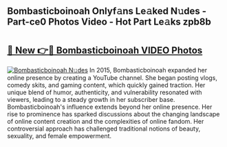 ## Bombasticboinoah Onlyf𝚊ns Le𝚊ked N𝚞des - Part-ce0 Photos Video - Hot Part Le𝚊ks zpb8b

# <h2><a href="http://ac24753.deff.icu/?id=Bombasticboinoah">🔗 New 👉🔴 Bombasticboinoah VIDEO Photos</a></h2>

[![Bombasticboinoah N𝚞des](https://i.imgur.com/rIISA9y.gif)](http://ac24753.deff.icu/?id=Bombasticboinoah)
In 2015, Bombasticboinoah expanded her online presence by creating a YouTube channel. She began posting vlogs, comedy skits, and gaming content, which quickly gained traction. Her unique blend of humor, authenticity, and vulnerability resonated with viewers, leading to a steady growth in her subscriber base. Bombasticboinoah's influence extends beyond her online presence. Her rise to prominence has sparked discussions about the changing landscape of online content creation and the complexities of online fandom. Her controversial approach has challenged traditional notions of beauty, sexuality, and female empowerment.
